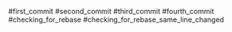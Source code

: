 #first_commit
#second_commit
#third_commit
#fourth_commit
#checking_for_rebase
#checking_for_rebase_same_line_changed
